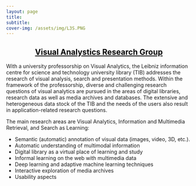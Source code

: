 ```yaml
---
layout: page
title:
subtitle: 
cover-img: /assets/img/L3S.PNG
---
```

<center><a href="https://www.tib.eu/en/research-development/visual-analytics" style="color:black"><h2> Visual Analystics Research Group </h2></a>
</center>

With a university professorship on Visual Analytics, the Leibniz information centre for science and technology university library (TIB) addresses the research of visual analysis, search and presentation methods. Within the framework of the professorship, diverse and challenging research questions of visual analytics are pursued in the areas of digital libraries, research data as well as media archives and databases. The extensive and heterogeneous data stock of the TIB and the needs of the users also result in application-related research questions.

The main research areas are Visual Analytics, Information and Multimedia Retrieval, and Search as Learning:

- Semantic (automatic) annotation of visual data (images, video, 3D, etc.).
- Automatic understanding of multimodal information
- Digital library as a virtual place of learning and study
- Informal learning on the web with multimedia data
- Deep learning and adaptive machine learning techniques
- Interactive exploration of media archives
- Usability aspects

